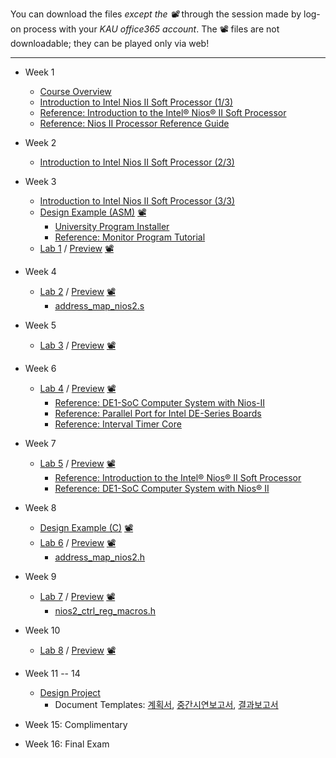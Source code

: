 You can download the files *except the 📽* through the session made by log-on process with your *KAU office365 account*. The 📽 files are not downloadable; they can be played only via web!
***

* Week 1
  * [Course Overview](https://kau365-my.sharepoint.com/:p:/g/personal/taehwan_kim_kau_ac_kr/EX7rYchG8gdDl8uh3C0A5pMBZF-WfkBhzxXzTerc62GNZw?e=EEuBvc)
  * [Introduction to Intel Nios II Soft Processor (1/3)](https://kau365-my.sharepoint.com/:p:/g/personal/taehwan_kim_kau_ac_kr/EcSEUFMhl-tAuUAxDmR5maABfhxceYWr3-2SGLsx3WB01g?e=y6GKrw)
  * [Reference: Introduction to the Intel® Nios® II Soft Processor](https://ftp.intel.com/Public/Pub/fpgaup/pub/Teaching_Materials/current/Tutorials/Nios2_introduction.pdf)
  * [Reference: Nios II Processor Reference Guide](https://www.intel.com/content/dam/www/programmable/us/en/pdfs/literature/hb/nios2/n2cpu-nii5v1gen2.pdf)

* Week 2
  * [Introduction to Intel Nios II Soft Processor (2/3)](https://kau365-my.sharepoint.com/:p:/g/personal/taehwan_kim_kau_ac_kr/EcSEUFMhl-tAuUAxDmR5maABfhxceYWr3-2SGLsx3WB01g?e=y6GKrw)

* Week 3
  * [Introduction to Intel Nios II Soft Processor (3/3)](https://kau365-my.sharepoint.com/:p:/g/personal/taehwan_kim_kau_ac_kr/EcSEUFMhl-tAuUAxDmR5maABfhxceYWr3-2SGLsx3WB01g?e=y6GKrw)
  * [Design Example (ASM)](https://kau365-my.sharepoint.com/:b:/g/personal/taehwan_kim_kau_ac_kr/EelA_0iefXxOnqQjWpl2M70B53gw2fbuLD29Q2b_u0RLaA?e=Al5v6i) [📽](https://youtu.be/yHKBPAc6gG0)
    * [University Program Installer](https://ftp.intel.com/Public/Pub/fpgaup/pub/Intel_Material/18.1/intel_fpga_upds_setup.exe)
    * [Reference: Monitor Program Tutorial](https://ftp.intel.com/Public/Pub/fpgaup/pub/Teaching_Materials/current/tutorials/Intel_FPGA_Monitor_Program_NiosII.pdf)
  * [Lab 1](https://kau365-my.sharepoint.com/:b:/g/personal/taehwan_kim_kau_ac_kr/EXUXlLoHBB1AgIEnkNPk6kcBjsaWQfC7R4u_nHJkwWtUxQ?e=cdqHkg) / [Preview](https://kau365-my.sharepoint.com/:b:/g/personal/taehwan_kim_kau_ac_kr/EeWe6uugKPtCnV6fYLXCWt4BUa0sFlBApJhq8hIc9-vK2g?e=Wqnxbd) [📽](https://youtu.be/YgCgvh5b4oQ)

* Week 4
  * [Lab 2](https://kau365-my.sharepoint.com/:b:/g/personal/taehwan_kim_kau_ac_kr/EZAp29NZdwJKha9OxeAqrw4B8SkaAQ2BH_SBGggkNf6czA?e=FLlS6n) / [Preview](https://kau365-my.sharepoint.com/:b:/g/personal/taehwan_kim_kau_ac_kr/EY1d1MervvZEhkhHmlIPXWYB9pf0xZuYYoueBqDv4OO1mQ?e=9mkf8S) [📽](https://youtu.be/l9mmJ24K3I0)
    * [address_map_nios2.s](https://kau365-my.sharepoint.com/:u:/g/personal/taehwan_kim_kau_ac_kr/EVtI7peyKJxNrVp7f_z56FcBOrdUvpzM6m7zVmWGE4QF3A?e=G4IKiy)

* Week 5
  * [Lab 3](https://kau365-my.sharepoint.com/:b:/g/personal/taehwan_kim_kau_ac_kr/EQ8fxjDUTq5Lv_JULeRebUkBxss-tdeBWJREwoGgXu1-Wg?e=Ljg7kx) / [Preview](https://kau365-my.sharepoint.com/:b:/g/personal/taehwan_kim_kau_ac_kr/EXPjqU__ZV9LuBQ6PJpnpdwBs6T8TpeNeBTlzUrWwuK7QQ?e=62yKeu) [📽](https://youtu.be/DAYmT2QuQ7o)

* Week 6
  * [Lab 4](https://kau365-my.sharepoint.com/:b:/g/personal/taehwan_kim_kau_ac_kr/EZVJAIaTuwJKgz1CZhjVLQQBZoLO0Kui9emPGXoTQWWB8g?e=pbTf1y) / [Preview](https://kau365-my.sharepoint.com/:b:/g/personal/taehwan_kim_kau_ac_kr/Edd6JhNwY3NCiZDofCYFj-ABkMadpa35fOoGeI9t5qSibQ?e=VSwVI8) [📽](https://youtu.be/13EKDvgbS1c)
    * [Reference: DE1-SoC Computer System with Nios-II](https://kau365-my.sharepoint.com/:b:/g/personal/taehwan_kim_kau_ac_kr/EfMOH80RDldMmR0b9ereGVoBnbROMmyxL8fM0GnLJtWzaA?e=fbOeZf)
    * [Reference: Parallel Port for Intel DE-Series Boards](https://kau365-my.sharepoint.com/:b:/g/personal/taehwan_kim_kau_ac_kr/EdCajFkBI61PiYpdxBP6YvABaHSPM_jcYn5BNtEP9OQV-Q?e=1NVKET)
    * [Reference: Interval Timer Core](https://kau365-my.sharepoint.com/:b:/g/personal/taehwan_kim_kau_ac_kr/EUwv_akCsHBOlJhwPI6zgUQBFrAODjy1gllzShZlOnaUFA?e=ScZEps)

* Week 7
  * [Lab 5](https://kau365-my.sharepoint.com/:b:/g/personal/taehwan_kim_kau_ac_kr/EcYxIx9qZ9xBjAICMiqLOXQB3Cd5DzJJxrFWC7OqRqqTkw?e=X3HG1d) / [Preview](https://kau365-my.sharepoint.com/:b:/g/personal/taehwan_kim_kau_ac_kr/ERJazMda7_5Mihi76rtSahgB40Q7xVvvQ2qwlGmSWKUJsw?e=81X2RI) [📽](https://youtu.be/u5jo8iYkd7A)
    * [Reference: Introduction to the Intel® Nios® II Soft Processor](https://ftp.intel.com/Public/Pub/fpgaup/pub/Teaching_Materials/current/Tutorials/Nios2_introduction.pdf)
    * [Reference: DE1-SoC Computer System with Nios® II](https://kau365-my.sharepoint.com/:b:/g/personal/taehwan_kim_kau_ac_kr/EfMOH80RDldMmR0b9ereGVoBnbROMmyxL8fM0GnLJtWzaA?e=fbOeZf)

* Week 8
  * [Design Example (C)](https://kau365-my.sharepoint.com/:b:/g/personal/taehwan_kim_kau_ac_kr/ETG8thNpWyVItfDp_hNpEgUBot0pMDT2CPwwm3kj4jMTGQ?e=kq5kYI) [📽](https://youtu.be/-17FYGDyits)
  * [Lab 6](https://kau365-my.sharepoint.com/:b:/g/personal/taehwan_kim_kau_ac_kr/EfUNcUXbR4tIvALKSP625q8B5LiKGIzdxc_9KYCgK5hKvw?e=6qm2Zg) / [Preview](https://kau365-my.sharepoint.com/:b:/g/personal/taehwan_kim_kau_ac_kr/EQN4P3-EaKNNtHGnIgonwQsBnRcADuFvR6UEO6spIg6rxg?e=8qeNVd) [📽](https://youtu.be/i98wuep4-Mw)
    * [address_map_nios2.h](https://kau365-my.sharepoint.com/:u:/g/personal/taehwan_kim_kau_ac_kr/Ed6KUhzKpfBLu56cEH9icI4BFk5EqzVWS_EX93nr3f56AQ?e=nGY1Ll)

* Week 9
  * [Lab 7](https://kau365-my.sharepoint.com/:b:/g/personal/taehwan_kim_kau_ac_kr/ER2M1pdg-E1Hs3Y0bCm2HGgByycOBdKLH-m59XwKXoFN9Q?e=Hg68a5) / [Preview](https://kau365-my.sharepoint.com/:b:/g/personal/taehwan_kim_kau_ac_kr/EU1luJ1QW21IogpnHqfqOiUBAsFP1YIFo-PibE5OYHH-mA?e=pMPd5g) [📽](https://youtu.be/bNvQB7kGq88)
    * [nios2_ctrl_reg_macros.h](https://kau365-my.sharepoint.com/:u:/g/personal/taehwan_kim_kau_ac_kr/EUIWC_Cqz4VFkLU9opQlI-0BcBqRX82t8-Qj1ihmdB4N1Q?e=qr8VKH)
  
* Week 10
  * [Lab 8](https://kau365-my.sharepoint.com/:b:/g/personal/taehwan_kim_kau_ac_kr/EQkXskfyNcBMulzWGzCdl80BYxDTy7JmjQLTjlGNOhfGaQ?e=p7oRQ9) / [Preview](https://kau365-my.sharepoint.com/:b:/g/personal/taehwan_kim_kau_ac_kr/EffLLNzJX1FOshd1XeiVMFABP26FBoc2qZRJBmdyibQe-A?e=lc3JUh) [📽](https://youtu.be/Qes8JttiBuk)

* Week 11 -- 14
  * [Design Project](https://kau365-my.sharepoint.com/:p:/g/personal/taehwan_kim_kau_ac_kr/ESfQylwtYARLuPsyrXKBDXcBG6JYb4EuObCq7jeCVzc5hg?e=xu0Dc4)
    * Document Templates: [계획서](https://kau365-my.sharepoint.com/:p:/g/personal/taehwan_kim_kau_ac_kr/EdmQKeJqVHBMpt9XEyXcLgcB08KRcNmdIxMqFzeqccZeCw?e=TIhWMS), [중간시연보고서](https://kau365-my.sharepoint.com/:p:/g/personal/taehwan_kim_kau_ac_kr/EQN8_81h9SNCqa7RoQHwJKsBFMaLr3JwfUogPbW-xhMgMQ?e=IKjWKo), [결과보고서](https://kau365-my.sharepoint.com/:p:/g/personal/taehwan_kim_kau_ac_kr/EdqlgHGBLVBMrdkfKVAxt3MBm7PRiOkAnvtcr0jwRaNdsw?e=ldIwPk)

* Week 15: Complimentary
* Week 16: Final Exam
